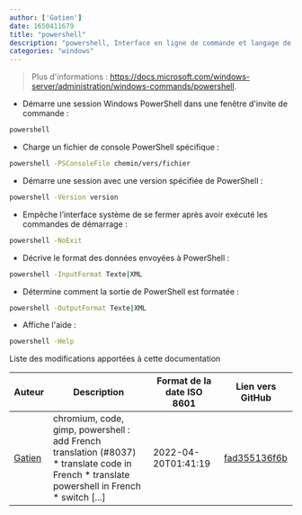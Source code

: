 ```yaml
---
author: ['Gatien']
date: 1650411679
title: "powershell"
description: "powershell, Interface en ligne de commande et langage de script spécialement conçu pour l'administration système."
categories: "windows"
---
```

> Plus d'informations : <https://docs.microsoft.com/windows-server/administration/windows-commands/powershell>.

- Démarre une session Windows PowerShell dans une fenêtre d'invite de commande :

```bash
powershell
```

- Charge un fichier de console PowerShell spécifique :

```bash
powershell -PSConsoleFile chemin/vers/fichier
```

- Démarre une session avec une version spécifiée de PowerShell :

```bash
powershell -Version version
```

- Empêche l’interface système de se fermer après avoir exécuté les commandes de démarrage :

```bash
powershell -NoExit
```

- Décrive le format des données envoyées à PowerShell :

```bash
powershell -InputFormat Texte|XML
```

- Détermine comment la sortie de PowerShell est formatée :

```bash
powershell -OutputFormat Texte|XML
```

- Affiche l'aide :

```bash
powershell -Help
```
Liste des modifications apportées à cette documentation


Auteur | Description | Format de la date ISO 8601 | Lien vers GitHub
------|-----|-----|-----
[Gatien](mailto:Gatien.vilain@outlook.fr) | chromium, code, gimp, powershell : add French translation (#8037) * translate code in French * translate powershell in French * switch [...] | 2022-04-20T01:41:19 | [fad355136f6b](https://github.com/tldr-pages/tldr/commit/fad355136f6b12812e588e2d05b9dec91dd88f8b)

